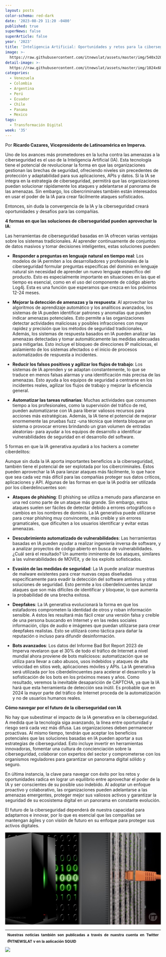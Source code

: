 ```yaml
---
layout: posts
color-schema: red-dark
date: '2023-08-29 11:20 -0400'
published: true
superNews: false
superArticle: false
year: '2023'
title: 'Inteligencia Artificial: Oportunidades y retos para la ciberseguridad '
image: >-
  https://raw.githubusercontent.com/itnewslat/assets/master/img/540x320/Ciberseguridad-p.jpg
detail-image: >-
  https://raw.githubusercontent.com/itnewslat/assets/master/img/1024x680/Ciberseguridad-g.jpg
categories:
  - Venezuela
  - Colombia
  - Argentina
  - Perú
  - Ecuador
  - Chile
  - Panama
  - Mexico
tags:
  - Transformación Digital
week: '35'
---
```

Por **Ricardo Cazares, Vicepresidente de Latinoamérica en Imperva.**

Uno de los avances más prometedores en la lucha contra las amenazas a la ciberseguridad es el uso de la Inteligencia Artificial (IA). Esta tecnología tiene el potencial de revolucionar la forma en que las organizaciones gestionan las brechas de seguridad, ofreciendo niveles sin precedentes de protección y adaptabilidad para sus aplicaciones, APIs y datos. Si la IA se integra en la estrategia de ciberseguridad, permitirá que las organizaciones puedan solucionar rápidamente los ataques y adelantarse al panorama de las amenazas. Sin embargo, los cibercriminales también están interesados en usar el poder de la IA para crear fácilmente ataques sofisticados. 

Entonces, sin duda la convergencia de la IA y la ciberseguridad creará oportunidades y desafíos para las compañías. 

**4 formas en que las soluciones de ciberseguridad pueden aprovechar la IA**: 

Las herramientas de ciberseguridad basadas en IA ofrecen varias ventajas sobre los sistemas tradicionales. Al aprender continuamente de conjuntos de datos masivos y tomar decisiones inteligentes, estas soluciones pueden:

- **Responder a preguntas en lenguaje natural en tiempo real**: Los modelos de IA permiten a los desarrolladores y profesionales de la ciberseguridad formular preguntas específicas del dominio en lenguaje natural sin necesidad de aprender un nuevo lenguaje específico del producto. Esto es especialmente importante en situaciones en las que el tiempo es esencial, como en el uso del componente de código abierto Log4j. Esta es una función que esperamos que crezca en los próximos 12-24 meses. 

- **Mejorar la detección de amenazas y la respuesta**: Al aprovechar los algoritmos de aprendizaje automático y los analíticos avanzados, los sistemas de IA pueden identificar patrones y anomalías que pueden indicar amenazas potenciales. Esto permite a las organizaciones detectar actividades maliciosas y posibles infracciones con mayor rapidez y precisión que los métodos de seguridad tradicionales. Además, los sistemas de respuesta basados en IA pueden analizar las amenazas detectadas y tomar automáticamente las medidas adecuadas para mitigarlas. Esto incluye el bloqueo de direcciones IP maliciosas, el aislamiento de los sistemas afectados o el inicio de procesos automatizados de respuesta a incidentes.

- **Reducir los falsos positivos y agilizar los flujos de trabajo**: Los sistemas de IA aprenden y se adaptan constantemente, lo que se traduce en menos falsas alarmas y una identificación más precisa de las amenazas. Esto ayuda a los equipos de seguridad a centrarse en los incidentes reales, agilizar los flujos de trabajo y mejorar la eficiencia general.

- **Automatizar las tareas rutinarias**: Muchas actividades que consumen tiempo a los profesionales, como la supervisión del tráfico de red, pueden automatizarse con IA para liberar valiosos recursos para acciones más estratégicas. Además, la IA tiene el potencial de mejorar enormemente las pruebas fuzz -una técnica que intenta bloquear un sistema o provocar errores brindando un gran volumen de entradas aleatorias- para ayudar a los equipos de desarrollo a identificar vulnerabilidades de seguridad en el desarrollo del software.

5 formas en que la IA generativa ayudará a los hackers a cometer ciberdelitos:

Aunque sin duda la IA aporta importantes beneficios a la ciberseguridad, también tiene el potencial de ser explotada por los cibercriminales. Éstos pueden aprovechar la IA para lanzar ataques más fácilmente, lo que hace que sea cada vez más difícil para las compañías proteger sus datos críticos, aplicaciones y API. Algunas de las formas en que la IA podría ser utilizada por los ciberdelincuentes son:

- **Ataques de phishing**: El phishing se utiliza a menudo para afianzarse en una red como parte de un ataque más grande. Sin embargo, estos ataques suelen ser fáciles de detectar debido a errores ortográficos o cambios en los nombres de dominio. La IA generativa puede utilizarse para crear phishing muy convincente, más creíble y sin errores gramaticales, que dificulten a los usuarios identificar y evitar estas amenazas.

- **Descubrimiento automatizado de vulnerabilidades**: Las herramientas basadas en IA pueden ayudar a realizar ingeniería inversa de software, y a analizar proyectos de código abierto en busca de vulnerabilidades. ¿Cuál será el resultado? Un aumento inminente de los ataques, similares a las vulnerabilidades de MOVEit, y de los exploits sofisticados. 

- **Evasión de las medidas de seguridad**: La IA puede analizar muestras de malware existentes para crear nuevas cepas diseñadas específicamente para evadir la detección del software antivirus y otras soluciones de seguridad. Esto permite a los ciberdelincuentes lanzar ataques que son más difíciles de identificar y bloquear, lo que aumenta la probabilidad de una brecha exitosa.

- **Deepfakes**: La IA generativa evolucionará la forma en que los estafadores comprometen la identidad de otros y roban información sensible. A éstos les resultará más fácil crear una versión falsa y creíble de una persona buscando en Internet y en las redes sociales información, clips de audio e imágenes que puedan utilizarse para crear deepfakes realistas. Esto se utilizará como táctica para dañar la reputación o incluso para difundir desinformación.

- **Bots avanzados**: Los datos del Informe Bad Bot Report 2023 de Imperva revelaron que el 30% de todo el tráfico de Internet a nivel mundial ahora proviene de bots maliciosos: automatización que se utiliza para llevar a cabo abusos, usos indebidos y ataques de alta velocidad en sitios web, aplicaciones móviles y APIs. La IA generativa será utilizada por los ciberdelincuentes para acelerar el desarrollo y la sofisticación de los bots en los próximos meses y años. Como resultado, veremos la inevitable desaparición de CAPTCHA, ya que la IA hará que esta herramienta de detección sea inútil. Es probable que en 2024 la mayor parte del tráfico de Internet proceda de la automatización y no de usuarios humanos reales.

**Cómo navegar por el futuro de la ciberseguridad con IA**

No hay que subestimar el impacto de la IA generativa en la ciberseguridad. A medida que la tecnología siga avanzando, la línea entre oportunidad y riesgo será cada vez más difusa. Las organizaciones deben permanecer proactivas. Al mismo tiempo, tendrán que aceptar los beneficios potenciales que las soluciones basadas en IA pueden aportar a sus estrategias de ciberseguridad. Esto incluye invertir en herramientas innovadoras, fomentar una cultura de concienciación sobre la ciberseguridad, colaborar con expertos del sector y comprometerse con los organismos reguladores para garantizar un panorama digital sólido y seguro.

En última instancia, la clave para navegar con éxito por los retos y oportunidades radica en lograr un equilibrio entre aprovechar el poder de la IA y ser conscientes de su posible uso indebido. Al adoptar un enfoque proactivo y colaborativo, las organizaciones pueden adelantarse a las amenazas emergentes, proteger mejor sus valiosos activos y garantizar la seguridad de su ecosistema digital en un panorama en constante evolución. 

El futuro de la ciberseguridad dependerá de nuestra capacidad para adaptarnos e innovar, por lo que es esencial que las compañías se mantengan ágiles y con visión de futuro en su enfoque para proteger sus activos digitales.

![](https://raw.githubusercontent.com/itnewslat/assets/master/img/540x320/Ciberseguridad-p.jpg)

<table style="height: 42px;" width="569">
<tbody>
<tr>
<td style="text-align: justify;"><sub><strong>Nuestras noticias también son publicadas a través de nuestra cuenta en Twitter <a href="https://twitter.com/itnewslat?lang=es">@ITNEWSLAT</a> y en la aplicación <a href="https://squidapp.co/en/">SQUID</a></strong></sub></td>
</tr>
</tbody>
</table>

<img src="https://tracker.metricool.com/c3po.jpg?hash=56f88a41e39ab42c063cc51676587a04"/>